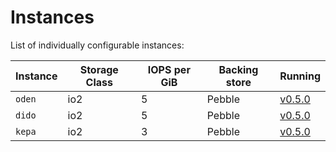 # Instances

List of individually configurable instances:

| Instance | Storage Class | IOPS per GiB | Backing store | Running                                                                         |
|----------|---------------|--------------|---------------|---------------------------------------------------------------------------------|
| `oden`   | io2           | 5            | Pebble        | [v0.5.0](https://github.com/ipni/storetheindex/releases/tag/v0.5.0) |
| `dido`   | io2           | 5            | Pebble        | [v0.5.0](https://github.com/ipni/storetheindex/releases/tag/v0.5.0) |
| `kepa`   | io2           | 3            | Pebble        | [v0.5.0](https://github.com/ipni/storetheindex/releases/tag/v0.5.0) |
